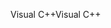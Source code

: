<span data-ttu-id="b1759-101">Visual C++</span><span class="sxs-lookup"><span data-stu-id="b1759-101">Visual C++</span></span>